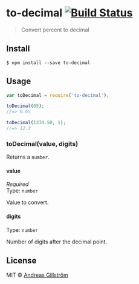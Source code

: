 # to-decimal [![Build Status](https://travis-ci.org/gillstrom/to-decimal.svg?branch=master)](https://travis-ci.org/gillstrom/to-decimal)

> Convert percent to decimal


## Install

```
$ npm install --save to-decimal
```


## Usage

```js
var toDecimal = require('to-decimal');

toDecimal(65);
//=> 0.65

toDecimal(1234.50, 1);
//=> 12.3
```


### toDecimal(value, digits)

Returns a `number`.

#### value

*Required*  
Type: `number`

Value to convert.

#### digits

Type: `number`

Number of digits after the decimal point.


## License

MIT © [Andreas Gillström](http://github.com/gillstrom)
